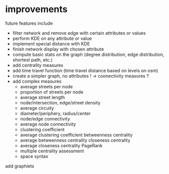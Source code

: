 improvements
============

future features include
* filter network and remove edge with certain attributes or values
* perform KDE on any attribute or value
* implement special distance with KDE
* finish network display with chosen attribute
* compute basic stats on the graph (degree distribution, edge distribution, shortest path, etc.)
* add centrality measures
* add time travel function (time travel distance based on levels on osm) 
* create a simpler graph, no attributes ! -> coonectivity measures ? 
* add complex measures
	* average streets per node
	* proportion of streets per node
	* average street length
	* node/intersection, edge/street density
	* average circuity
	* diameter/periphery, radius/center
	* node/edge connectivity
	* average node connectivity
	* clustering coefficient
	* average clustering coefficient betweenness centrality
	* average betweenness centrality closeness centrality
	* average closeness centrality PageRank
	* multiple centrality assessment
	* space syntax


add graphlets

